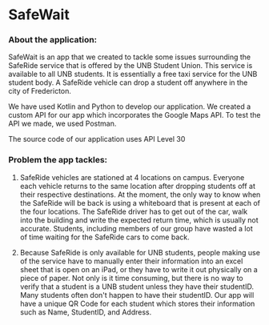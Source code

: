 # SafeWait

### About the application:
SafeWait is an app that we created to tackle some issues surrounding the SafeRide service that is offered by the UNB Student Union. This service is available to all UNB students. It is essentially a free taxi service for the UNB student body. A SafeRide vehicle can drop a student off anywhere in the city of Fredericton.

We have used Kotlin and Python to develop our application. 
We created a custom API for our app which incorporates the Google Maps API. To test the API we made, we used Postman. 

The source code of our application uses API Level 30

### Problem the app tackles:
1. SafeRide vehicles are stationed at 4 locations on campus. Everyone each vehicle returns to the same location after dropping students off at their        respective destinations. At the moment, the only way to know when the SafeRide will be back is using a whiteboard that is present at each of the four locations. The SafeRide driver has to get out of the car, walk into the building and write the expected return time, which is usually not accurate. Students, including members of our group have wasted a lot of time waiting for the SafeRide cars to come back. 

2. Because SafeRide is only available for UNB students, people making use of the service have to manually enter their information into an excel sheet that is open on an iPad, or they have to write it out physically on a piece of paper. Not only is it time consuming, but there is no way to verify that a student is a UNB student unless they have their studentID. Many students often don't happen to have their studentID. Our app will have a unique QR Code for each student which stores their information such as Name, StudentID, and Address.
